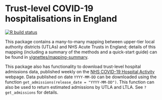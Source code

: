 # Trust-level COVID-19 hospitalisations in England

[![R build status](https://github.com/epiforecasts/covid19.england.hospitalisations/workflows/R-CMD-check/badge.svg)](https://github.com/epiforecasts/covid19.england.hospitalisations/actions)
  
This package contains a many-to-many mapping between upper-tier local authority districts (UTLAs) and NHS Acute Trusts in England; details of this mapping (including a summary of the methods and a quick-start guide) can be found in [vignettes/mapping-summary](https://github.com/epiforecasts/covid19-uk-hospitalisation-data/tree/main/vignettes/mapping-summary).

This package also has functionality to download trust-level hospital admissions data, published weekly on the [NHS COVID-19 Hospital Activity](https://www.england.nhs.uk/statistics/statistical-work-areas/covid-19-hospital-activity/) webpage. Data published on date `YYYY-MM-DD` can be downloaded using the function `get_admissions(release_date = "YYYY-MM-DD")`. This function can also be used to return estimated admissions by UTLA and LTLA. See `?get_admissions` for details.






